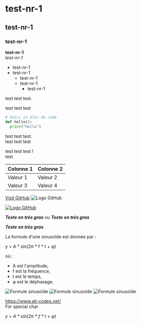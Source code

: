 # test-nr-1
## test-nr-1
### test-nr-1
**test-nr-1**  
*test-nr-1*
- test-nr-1
- test-nr-1
  - test-nr-1
  - test-nr-1
      - test-nr-1

test test test.

test test test

```python
# Voici un bloc de code
def hello():
  print("hello")
```
test test test.  
test test test

test test test !<br/>
test

| Colonne 1 | Colonne 2 |
| --------- | --------- |
| Valeur 1  | Valeur 2  |
| Valeur 3  | Valeur 4  |

[Visit GitHub](https://github.com)
![Logo GitHub](https://github.githubassets.com/images/modules/logos_page/GitHub-Mark.png)


[![Logo GitHub](https://github.githubassets.com/images/modules/logos_page/GitHub-Mark.png)](https://github.com)


***Texte en très gras*** ou ___Texte en très gras___

<strong><em>Texte en très gras</em></strong>


La formule d'une sinusoïde est donnée par :

y = A * sin(2π * f * t + φ)

où :
- A est l'amplitude,
- f est la fréquence,
- t est le temps,
- φ est le déphasage.

![Formule sinusoïde](https://latex.codecogs.com/svg.image?y=A*sin(2\pi*f*t%20+%20\phi))
![Formule sinusoïde](https://latex.codecogs.com/svg.image?\color{white}y=A*sin(2\pi*f*t%20+%20\phi))
![Formule sinusoïde](https://latex.codecogs.com/png.image?\inline&space;\dpi{300}&space;y=A*sin(2\Pi*f*t*\phi))

https://www.alt-codes.net/  
For special char

*y = A * sin(2π * ƒ * t + φ)*

